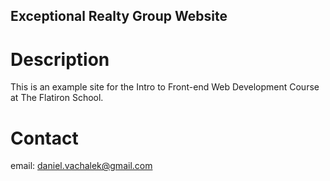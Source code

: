 Exceptional Realty Group Website
---

# Description

This is an example site for the Intro to Front-end Web Development Course at The Flatiron School.

# Contact	

email: daniel.vachalek@gmail.com